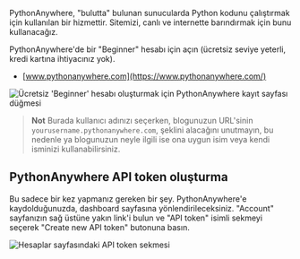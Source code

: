 PythonAnywhere, "bulutta" bulunan sunucularda Python kodunu çalıştırmak için kullanılan bir hizmettir. Sitemizi, canlı ve internette barındırmak için bunu kullanacağız.

PythonAnywhere'de bir "Beginner" hesabı için açın (ücretsiz seviye yeterli, kredi kartına ihtiyacınız yok).

* [www.pythonanywhere.com](https://www.pythonanywhere.com/)

![Ücretsiz 'Beginner' hesabı oluşturmak için PythonAnywhere kayıt sayfası düğmesi](../deploy/images/pythonanywhere_beginner_account_button.png)

> **Not** Burada kullanıcı adınızı seçerken, blogunuzun URL'sinin `yourusername.pythonanywhere.com`, şeklini alacağını unutmayın, bu nedenle ya blogunuzun neyle ilgili ise ona uygun isim veya kendi isminizi kullanabilirsiniz.

## PythonAnywhere API token oluşturma

Bu sadece bir kez yapmanız gereken bir şey. PythonAnywhere'e kaydolduğunuzda, dashboard sayfasına yönlendirileceksiniz. "Account" sayfanızın sağ üstüne yakın link'i bulun ve "API token" isimli sekmeyi seçerek "Create new API token" butonuna basın.

![Hesaplar sayfasındaki API token sekmesi](../deploy/images/pythonanywhere_create_api_token.png)